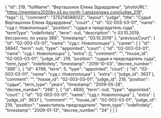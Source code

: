 {
    "id": 219,
    "fullName": "Верташонок Елена Эдуардовна",
    "photoURL": "https://members2020by.s3.eu-north-1.amazonaws.com/judge_219",
    "tags": [],
    "comment": "375214588022",
    "layout": "judge",
    "title": "Судья Верташонок Елена Эдуардовна",
    "court": {
        "id": "02-003-03-01",
        "name": "суд г. Новополоцка",
        "position": "судья и председатель суда",
        "termType": "indefinitely",
        "term": null,
        "description": "c 03.10.2019, бессрочно, по указу 366",
        "timestamp": "03.10.2019"
    },
    "previousCourt": {
        "id": "02-003-03-01",
        "name": "суд г. Новополоцка"
    },
    "career": [
        {
            "id": 58947,
            "term": null,
            "type": "appointed",
            "court": {
                "id": "02-003-03-01",
                "name": "суд г. Новополоцка"
            },
            "extra": [],
            "comment": "",
            "house_id": "02-003-03-01",
            "judge_id": 219,
            "position": "судья и председатель суда",
            "term_type": "indefinitely",
            "timestamp": "2019-10-03",
            "decree_number": "366"
        },
        {
            "id": 4799,
            "term": 5,
            "type": "appointed",
            "court": {
                "id": "02-003-03-01",
                "name": "суд г. Новополоцка"
            },
            "extra": {
                "judge_id": 3637
            },
            "comment": "",
            "house_id": "02-003-03-01",
            "judge_id": 219,
            "position": "судья",
            "term_type": "years",
            "timestamp": "2009-05-28",
            "decree_number": "268"
        },
        {
            "id": 4800,
            "term": null,
            "type": "appointed",
            "court": {
                "id": "02-003-03-01",
                "name": "суд г. Новополоцка"
            },
            "extra": {
                "judge_id": 3637
            },
            "comment": "",
            "house_id": "02-003-03-01",
            "judge_id": 219,
            "position": "заместитель председателя",
            "term_type": "indefinitely",
            "timestamp": "2009-01-13",
            "decree_number": "34"
        }
    ]
}